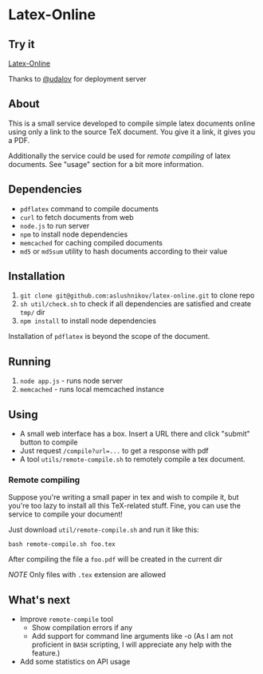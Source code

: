 # Latex-Online

## Try it

[Latex-Online](http://latex.aslushnikov.com)

Thanks to [@udalov](https://github.com/udalov) for deployment server

## About

This is a small service developed to
compile simple latex documents online using only a link to the source TeX
document. You give it a link, it gives you a PDF.

Additionally the service could be used for *remote compiling* of latex documents.
See "usage" section for a bit more information.

## Dependencies

- `pdflatex` command to compile documents
- `curl` to fetch documents from web
- `node.js` to run server
- `npm` to install node dependencies
- `memcached` for caching compiled documents
- `md5` or `md5sum` utility to hash documents according to their value

## Installation

1. `git clone git@github.com:aslushnikov/latex-online.git` to clone repo
2. `sh util/check.sh` to check if all dependencies are satisfied and create
   `tmp/` dir
3. `npm install` to install node dependencies

Installation of `pdflatex` is beyond the scope of the document.

## Running

1. `node app.js` - runs node server
2. `memcached` - runs local memcached instance

## Using
* A small web interface has a box. Insert a URL there and click "submit" button
  to compile
* Just request `/compile?url=...` to get a response with pdf
* A tool `utils/remote-compile.sh` to remotely compile a tex document.

### Remote compiling
Suppose you're writing a small paper in tex and wish to compile it, but
you're too lazy to install all this TeX-related stuff. Fine, you can use the
service to compile your document!

Just download `util/remote-compile.sh` and run it like this:
```
bash remote-compile.sh foo.tex
```
After compiling the file a `foo.pdf` will be created in the current dir

*NOTE* Only files with `.tex` extension are allowed

## What's next

* Improve `remote-compile` tool
    - Show compilation errors if any
    - Add support for command line arguments like -o (As I am not proficient in
      `BASH` scripting, I will appreciate any help with the feature.)
* Add some statistics on API usage


